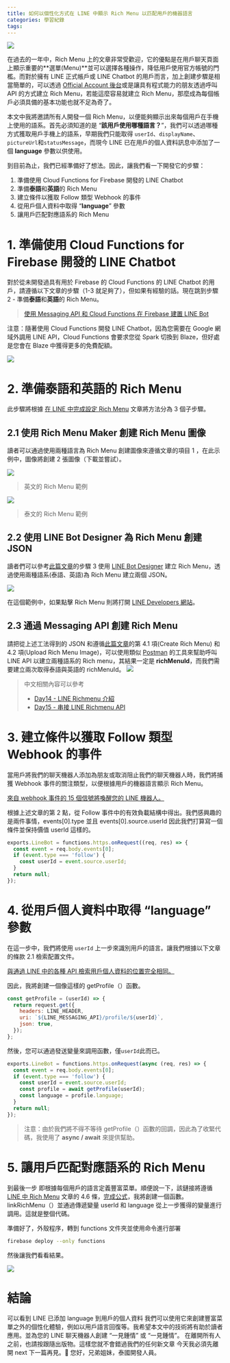 ```yaml
---
title: 如何以個性化方式在 LINE 中顯示 Rich Menu 以匹配用戶的機器語言
categories: 學習紀錄
tags:
---
```


<style>
  section.compact {
    font-size: 150%  
  }
  img[alt~="center"] {
    display: block;
    margin: 0 auto;
  }
</style>

![](https://nijialin.com/images/2021/translate/richmenu-personalize/1.png)

在過去的一年中，Rich Menu 上的文章非常受歡迎，它的優點是在用戶聊天頁面上顯示重要的**選單(Menu)**並可以選擇各種操作，降低用戶使用官方帳號的門檻。而對於擁有 LINE 正式帳戶或 LINE Chatbot 的用戶而言，加上創建步驟是相當簡單的，可以透過 [Official Account 後台](https://manager.line.biz/)或是讓具有程式能力的朋友透過呼叫 API 的方式建立 Rich Menu，若能這麼容易就建立 Rich Menu，那麼成為每個帳戶必須具備的基本功能也就不足為奇了。

本文中我將邀請所有人開發一個 Rich Menu，以便能夠顯示出來每個用戶在手機上使用的語系。首先必須知道的是 “**該用戶使用哪種語言？**”，我們可以透過哪種方式獲取用戶手機上的語系，早期我們只能取得 `userId`、`displayName`、`pictureUrl`和`statusMessage`，而現今 LINE 已在用戶的個人資料訊息中添加了一個 **language** 參數以供使用。

到目前為止，我們已經準備好了想法。因此，讓我們看一下開發它的步驟：

1. 準備使用 Cloud Functions for Firebase 開發的 LINE Chatbot
2. 準備**泰語**和**英語**的 Rich Menu
3. 建立條件以獲取 Follow 類型 Webhook 的事件
4. 從用戶個人資料中取得 “**language**” 參數
5. 讓用戶匹配對應語系的 Rich Menu

<!-- more -->

# 1. 準備使用 Cloud Functions for Firebase 開發的 LINE Chatbot

對於從未開發過具有用於 Firebase 的 Cloud Functions 的 LINE Chatbot 的用戶，請遵循以下文章的步驟（1-3 就足夠了），但如果有經驗的話。現在跳到步驟 2 - 準備**泰語**和**英語**的 Rich Menu。

> [使用 Messaging API 和 Cloud Functions 在 Firebase 建置 LINE Bot](https://medium.com/linedevth/%E0%B8%AA%E0%B8%A3%E0%B9%89%E0%B8%B2%E0%B8%87-line-bot-%E0%B8%94%E0%B9%89%E0%B8%A7%E0%B8%A2-messaging-api-%E0%B9%81%E0%B8%A5%E0%B8%B0-cloud-functions-for-firebase-20d284edea1b)

注意：隨著使用 Cloud Functions 開發 LINE Chatbot，因為您需要在 Google 網域外調用 LINE API，Cloud Functions 會要求您從 Spark 切換到 Blaze，但好處是您會在 Blaze 中獲得更多的免費配額。

![](https://nijialin.com/images/2021/translate/richmenu-personalize/2.png)

# 2. 準備**泰語**和**英語**的 Rich Menu

此步驟將根據 [在 LINE 中完成設定 Rich Menu](https://medium.com/linedevth/%E0%B9%80%E0%B8%81%E0%B9%88%E0%B8%87-rich-menu-%E0%B9%83%E0%B8%99-line-messaging-api-%E0%B9%83%E0%B8%AB%E0%B9%89%E0%B8%84%E0%B8%A3%E0%B8%9A%E0%B8%AA%E0%B8%B9%E0%B8%95%E0%B8%A3-6cf12b394f38) 文章將方法分為 3 個子步驟。

## 2.1 使用 Rich Menu Maker 創建 Rich Menu 圖像

讀者可以通過使用兩種語言為 Rich Menu 創建圖像來遵循文章的項目 1 ，在此示例中，圖像將創建 2 張圖像（下載並嘗試）。

![](https://nijialin.com/images/2021/translate/richmenu-personalize/3.jpeg)

> 英文的 Rich Menu 範例

![](https://nijialin.com/images/2021/translate/richmenu-personalize/4.jpeg)

> 泰文的 Rich Menu 範例

## 2.2 使用 LINE Bot Designer 為 Rich Menu 創建 JSON

讀者們可以參考[此篇文章](https://medium.com/linedevth/%E0%B9%80%E0%B8%81%E0%B9%88%E0%B8%87-rich-menu-%E0%B9%83%E0%B8%99-line-messaging-api-%E0%B9%83%E0%B8%AB%E0%B9%89%E0%B8%84%E0%B8%A3%E0%B8%9A%E0%B8%AA%E0%B8%B9%E0%B8%95%E0%B8%A3-6cf12b394f38)的步驟 3 使用 [LINE Bot Designer](https://developers.line.biz/zh-hant/services/bot-designer/) 建立 Rich Menu，透過使用兩種語系(泰語、英語)為 Rich Menu 建立兩個 JSON。

![](https://nijialin.com/images/2021/translate/richmenu-personalize/5.png)

在這個範例中，如果點擊 Rich Menu 則將打開 [LINE Developers 網站](https://developers.line.biz/)。

## 2.3 通過 Messaging API 創建 Rich Menu

請把從上述工法得到的 JSON 和遵循[此篇文章](https://medium.com/linedevth/%E0%B9%80%E0%B8%81%E0%B9%88%E0%B8%87-rich-menu-%E0%B9%83%E0%B8%99-line-messaging-api-%E0%B9%83%E0%B8%AB%E0%B9%89%E0%B8%84%E0%B8%A3%E0%B8%9A%E0%B8%AA%E0%B8%B9%E0%B8%95%E0%B8%A3-6cf12b394f38)的第 4.1 項(Create Rich Menu) 和 4.2 項(Upload Rich Menu Image)，可以使用類似 [Postman](https://www.postman.com/) 的工具來幫助呼叫 LINE API 以建立兩種語系的 Rich menu，其結果一定是 **richMenuId**，而我們需要建立兩次取得泰語與英語的 richMenuId。
![](https://nijialin.com/images/2021/translate/richmenu-personalize/6.png)

> 中文相關內容可以參考
>
> - [Day14 - LINE Richmenu 介紹](https://nijialin.com/2019/09/28/Day14-LINE-Richmenu-%E4%BB%8B%E7%B4%B9/)
> - [Day15 - 串接 LINE Richmenu API](https://nijialin.com/2019/09/29/Day15-%E4%B8%B2%E6%8E%A5-LINE-Richmenu-API/)

# 3. 建立條件以獲取 Follow 類型 Webhook 的事件

當用戶將我們的聊天機器人添加為朋友或取消阻止我們的聊天機器人時，我們將捕獲 Webhook 事件的關注類型，以便根據用戶的機器語言顯示 Rich Menu。

[來自 webhook 事件的 15 個信號將喚醒您的 LINE 機器人。](https://medium.com/linedevth/12-%E0%B8%AA%E0%B8%B1%E0%B8%8D%E0%B8%8D%E0%B8%B2%E0%B8%93%E0%B8%88%E0%B8%B2%E0%B8%81-webhook-events-%E0%B8%97%E0%B8%B5%E0%B9%88%E0%B8%88%E0%B8%B0%E0%B8%9B%E0%B8%A5%E0%B8%B8%E0%B8%81%E0%B9%83%E0%B8%AB%E0%B9%89-line-bot-%E0%B8%82%E0%B8%AD%E0%B8%87%E0%B8%84%E0%B8%B8%E0%B8%93%E0%B8%95%E0%B8%B7%E0%B9%88%E0%B8%99%E0%B8%88%E0%B8%B2%E0%B8%81%E0%B8%A0%E0%B8%A7%E0%B8%B1%E0%B8%87%E0%B8%84%E0%B9%8C-4cb7da653274)

根據上述文章的第 2 點，從 Follow 事件中的有效負載結構中得出。我們感興趣的是兩件事情，events[0].type 並且 events[0].source.userId 因此我們打算寫一個條件並保持價值 userId 這樣的。

```javascript
exports.LineBot = functions.https.onRequest((req, res) => {
  const event = req.body.events[0];
  if (event.type === 'follow') {
    const userId = event.source.userId;
  }
  return null;
});
```

# 4. 從用戶個人資料中取得 “**language**” 參數

在這一步中，我們將使用 `userId` 上一步來識別用戶的語言。讓我們根據以下文章的條款 2.1 檢索配置文件。

[與通過 LINE 中的各種 API 檢索用戶個人資料的位置完全相同。](https://medium.com/linedevth/%E0%B8%A3%E0%B8%B9%E0%B9%89%E0%B8%84%E0%B8%A3%E0%B8%9A%E0%B8%88%E0%B8%9A%E0%B9%83%E0%B8%99%E0%B8%97%E0%B8%B5%E0%B9%88%E0%B9%80%E0%B8%94%E0%B8%B5%E0%B8%A2%E0%B8%A7%E0%B8%81%E0%B8%B1%E0%B8%9A%E0%B8%81%E0%B8%B2%E0%B8%A3%E0%B8%94%E0%B8%B6%E0%B8%87-user-profile-%E0%B8%9C%E0%B9%88%E0%B8%B2%E0%B8%99-api-%E0%B8%95%E0%B9%88%E0%B8%B2%E0%B8%87%E0%B9%86%E0%B9%83%E0%B8%99-line-dafb17e5864a)

因此，我將創建一個像這樣的 getProfile（）函數。

```javascript
const getProfile = (userId) => {
  return request.get({
    headers: LINE_HEADER,
    uri: `${LINE_MESSAGING_API}/profile/${userId}`,
    json: true,
  });
};
```

然後，您可以通過發送變量來調用函數，僅`userId`此而已。

```javascript
exports.LineBot = functions.https.onRequest(async (req, res) => {
  const event = req.body.events[0];
  if (event.type === 'follow') {
    const userId = event.source.userId;
    const profile = await getProfile(userId);
    const language = profile.language;
  }
  return null;
});
```

> 注意：由於我們將不得不等待 getProfile（）函數的回調，因此為了收緊代碼，我使用了 **async / await** 來提供幫助。

# 5. 讓用戶匹配對應語系的 Rich Menu

到最後一步 即根據每個用戶的語言定義豐富菜單。順便說一下，該鏈接將遵循 [LINE 中 Rich Menu](https://medium.com/linedevth/%E0%B9%80%E0%B8%81%E0%B9%88%E0%B8%87-rich-menu-%E0%B9%83%E0%B8%99-line-messaging-api-%E0%B9%83%E0%B8%AB%E0%B9%89%E0%B8%84%E0%B8%A3%E0%B8%9A%E0%B8%AA%E0%B8%B9%E0%B8%95%E0%B8%A3-6cf12b394f38) 文章的 4.6 條，[完成公式](https://medium.com/linedevth/%E0%B9%80%E0%B8%81%E0%B9%88%E0%B8%87-rich-menu-%E0%B9%83%E0%B8%99-line-messaging-api-%E0%B9%83%E0%B8%AB%E0%B9%89%E0%B8%84%E0%B8%A3%E0%B8%9A%E0%B8%AA%E0%B8%B9%E0%B8%95%E0%B8%A3-6cf12b394f38)，我將創建一個函數。linkRichMenu（）並通過傳遞變量 userId 和 language 從上一步獲得的變量進行調用。這就是整個代碼。

<script src="https://gist.github.com/jirawatee/ec8f05a496a2d5b95cedcd059a8a19ea.js"></script>

準備好了，外殼程序，轉到 functions 文件夾並使用命令進行部署

```bash
firebase deploy --only functions
```

然後讓我們看看結果。

![](https://nijialin.com/images/2021/translate/richmenu-personalize/7.gif)

# 結論

可以看到 LINE 已添加 language 到用戶的個人資料 我們可以使用它來創建豐富菜單之外的個性化體驗，例如以用戶語言回復等。我希望本文中的技術將有助於讀者應用。並為您的 LINE 聊天機器人創建 “一見鍾情” 或 “一見鍾情”。
在離開所有人之前，也請按跟隨出版物。這樣您就不會錯過我們的任何新文章 今天我必須先離開 next 下一篇再見。🙏 您好，兄弟姐妹，泰國開發人員。
